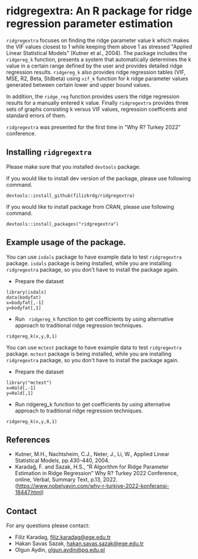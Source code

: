 # ridgregextra: An R package for ridge regression parameter estimation

`ridgregextra` focuses on finding the ridge parameter value k which makes the VIF values closest to 1 while keeping them above 1 as stressed "Applied Linear Statistical Models" (Kutner et al., 2004). The package includes the `ridgereg_k` function, presents a system that automatically determines the k value in a certain range defined by the user and provides detailed ridge regression results. `ridgereg_k` also provides ridge regression tables (VIF, MSE, R2, Beta, Stdbeta) using `vif_k` function for k ridge parameter values generated between certain lower and upper bound values. 

In addition, the `ridge_reg` function provides users the ridge regression results for a manually entered k value. Finally `ridgregextra` provides three sets of graphs consisting k versus VIF values,  regression coefficents and standard errors of them.

`ridgregextra` was presented for the first time in "Why R? Turkey 2022" conference.

## Installing `ridgregextra`


Please make sure that you installed `devtools` package. 

If you would like to install dev version of the package, please use following command.


```
devtools::install_github(filizkrdg/ridgregextra)
```

If you would like to install package from CRAN, please use following command.

```
devtools::install_packages("ridgregextra")
```


## Example usage of the package.

You can use `isdals` package to have example data to test `ridgregextra` package. `isdals` package is being installed, while you are installing `ridgregextra` package, so you don't have to install the package again.

- Prepare the dataset  

```
library(isdals)
data(bodyfat)
x=bodyfat[,-1]
y=bodyfat[,1]
```  

- Run ` ridgereg_k`  function to get coefficients by using alternative approach to traditional ridge regression techniques.

```
ridgereg_k(x,y,0,1)

```

You can use `mctest` package to have example data to test `ridgregextra` package. `mctest` package is being installed, while you are installing `ridgregextra` package, so you don't have to install the package again.

- Prepare the dataset  

```
library("mctest")
x=Hald[,-1]
y=Hald[,1]
```  

- Run ridgereg_k function to get coefficients by using alternative approach to traditional ridge regression techniques.

```
ridgereg_k(x,y,0,1)
```


## References

- Kutner, M.H., Nachtsheim, C.J., Neter, J., Li, W., Applied Linear Statistical Models, pp.430-440, 2004.
- Karadağ, F. and Sazak, H.S., “R Algorithm for Ridge Parameter Estimation in Ridge Regression” Why R? Turkey 2022 Conference, online, Verbal, Summary Text, p.13, 2022. (https://www.nobelyayin.com/why-r-turkiye-2022-konferansi-18447.html)

## Contact

For any questions please contact:

- Filiz Karadag, filiz.karadag@ege.edu.tr
- Hakan Savas Sazak, hakan.savas.sazak@ege.edu.tr
- Olgun Aydin, olgun.aydin@pg.edu.pl

